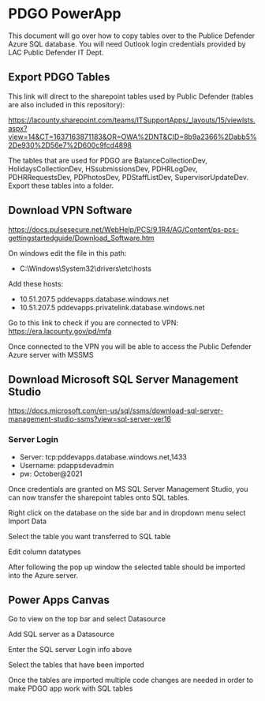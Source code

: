 # PDGO PowerApp 

This document will go over how to copy tables over to the 
Publice Defender Azure SQL database. You will need Outlook login credentials provided by LAC Public Defender IT Dept. 

## Export PDGO Tables
This link will direct to the sharepoint tables used by Public Defender (tables are also included in this repository): 

https://lacounty.sharepoint.com/teams/ITSupportApps/_layouts/15/viewlsts.aspx?view=14&CT=1637163871183&OR=OWA%2DNT&CID=8b9a2366%2Dabb5%2De930%2D56e7%2D600c9fcd4898

The tables that are used for PDGO are BalanceCollectionDev, HolidaysCollectionDev, HSsubmissionsDev, PDHRLogDev, PDHRRequestsDev, PDPhotosDev, PDStaffListDev, SupervisorUpdateDev. Export these tables into a folder.

## Download VPN Software

https://docs.pulsesecure.net/WebHelp/PCS/9.1R4/AG/Content/ps-pcs-gettingstartedguide/Download_Software.htm

On windows edit the file in this path:
- C:\Windows\System32\drivers\etc\hosts

Add these hosts:
- 10.51.207.5 pddevapps.database.windows.net
- 10.51.207.5 pddevapps.privatelink.database.windows.net

Go to this link to check if you are connected to VPN:
https://era.lacounty.gov/pd/mfa

Once connected to the VPN you will be able to access the Public Defender Azure server with MSSMS

## Download Microsoft SQL Server Management Studio
https://docs.microsoft.com/en-us/sql/ssms/download-sql-server-management-studio-ssms?view=sql-server-ver16

### Server Login
- Server: tcp:pddevapps.database.windows.net,1433
- Username: pdappsdevadmin
- pw: October@2021

Once credentials are granted on MS SQL Server Management Studio, you can now transfer the sharepoint tables onto SQL tables. 

Right click on the database on the side bar and in dropdown menu select Import Data

Select the table you want transferred to SQL table

Edit column datatypes

After following the pop up window the selected table should be imported into the Azure server.

## Power Apps Canvas

Go to view on the top bar and select Datasource

Add SQL server as a Datasource

Enter the SQL server Login info above

Select the tables that have been imported

Once the tables are imported multiple code changes are needed in order to make PDGO app work with SQL tables
